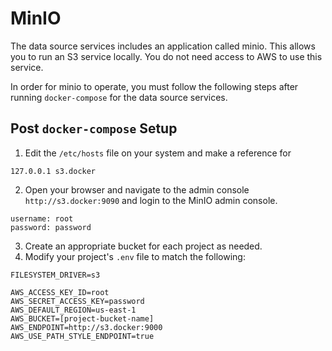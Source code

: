 # MinIO

The data source services includes an application called minio. This allows you to run an S3 service locally. You do not need access to AWS to use this service.

In order for minio to operate, you must follow the following steps after running `docker-compose` for the data source services.

## Post `docker-compose` Setup

1. Edit the `/etc/hosts` file on your system and make a reference for
```
127.0.0.1 s3.docker
```
2. Open your browser and navigate to the admin console `http://s3.docker:9090` and login to the MinIO admin console.
``` 
username: root
password: password
```
3. Create an appropriate bucket for each project as needed.
4. Modify your project's `.env` file to match the following:
```
FILESYSTEM_DRIVER=s3

AWS_ACCESS_KEY_ID=root
AWS_SECRET_ACCESS_KEY=password
AWS_DEFAULT_REGION=us-east-1
AWS_BUCKET=[project-bucket-name]
AWS_ENDPOINT=http://s3.docker:9000
AWS_USE_PATH_STYLE_ENDPOINT=true
```
